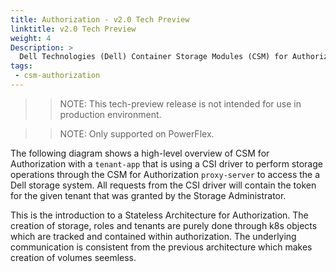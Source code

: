 ```yaml
---
title: Authorization - v2.0 Tech Preview
linktitle: v2.0 Tech Preview
weight: 4
Description: >
  Dell Technologies (Dell) Container Storage Modules (CSM) for Authorization v2.0 Tech Preview.
tags: 
 - csm-authorization
---
```


>> NOTE: This tech-preview release is not intended for use in production environment.

>> NOTE: Only supported on PowerFlex.

The following diagram shows a high-level overview of CSM for Authorization with a `tenant-app` that is using a CSI driver to perform storage operations through the CSM for Authorization `proxy-server` to access the a Dell storage system. All requests from the CSI driver will contain the token for the given tenant that was granted by the Storage Administrator.

This is the introduction to a Stateless Architecture for Authorization. The creation of storage, roles and tenants are purely done through k8s objects which are tracked and contained within authorization. The underlying communication is consistent from the previous architecture which makes creation of volumes seemless.
